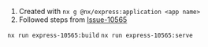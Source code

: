 1. Created with `nx g @nx/express:application <app name>`
2. Followed steps from [Issue-10565](../issue-10565/README.md)



`nx run express-10565:build`
`nx run express-10565:serve`
